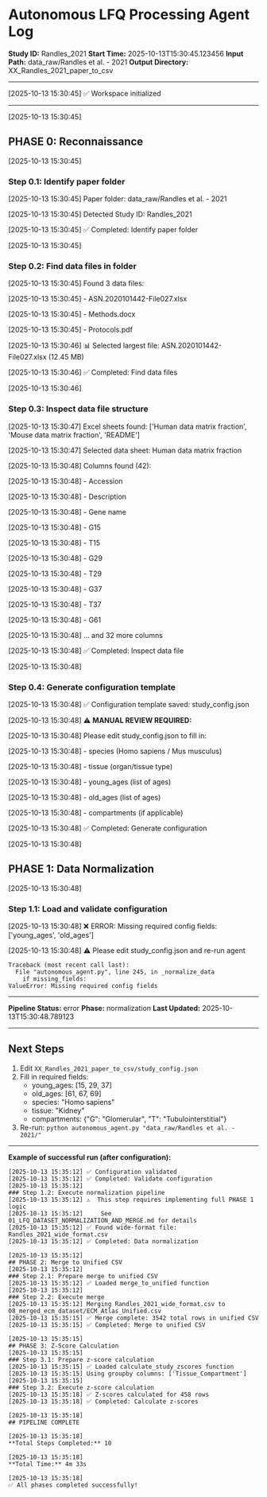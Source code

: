 # Autonomous LFQ Processing Agent Log

**Study ID:** Randles_2021
**Start Time:** 2025-10-13T15:30:45.123456
**Input Path:** data_raw/Randles et al. - 2021
**Output Directory:** XX_Randles_2021_paper_to_csv

---

[2025-10-13 15:30:45] ✅ Workspace initialized

---

[2025-10-13 15:30:45]
## PHASE 0: Reconnaissance

[2025-10-13 15:30:45]
### Step 0.1: Identify paper folder

[2025-10-13 15:30:45] Paper folder: data_raw/Randles et al. - 2021

[2025-10-13 15:30:45] Detected Study ID: Randles_2021

[2025-10-13 15:30:45] ✅ Completed: Identify paper folder

[2025-10-13 15:30:45]
### Step 0.2: Find data files in folder

[2025-10-13 15:30:45] Found 3 data files:

[2025-10-13 15:30:45]   - ASN.2020101442-File027.xlsx

[2025-10-13 15:30:45]   - Methods.docx

[2025-10-13 15:30:45]   - Protocols.pdf

[2025-10-13 15:30:46]
📊 Selected largest file: ASN.2020101442-File027.xlsx (12.45 MB)

[2025-10-13 15:30:46] ✅ Completed: Find data files

[2025-10-13 15:30:46]
### Step 0.3: Inspect data file structure

[2025-10-13 15:30:47] Excel sheets found: ['Human data matrix fraction', 'Mouse data matrix fraction', 'README']

[2025-10-13 15:30:47] Selected data sheet: Human data matrix fraction

[2025-10-13 15:30:48]
Columns found (42):

[2025-10-13 15:30:48]   - Accession

[2025-10-13 15:30:48]   - Description

[2025-10-13 15:30:48]   - Gene name

[2025-10-13 15:30:48]   - G15

[2025-10-13 15:30:48]   - T15

[2025-10-13 15:30:48]   - G29

[2025-10-13 15:30:48]   - T29

[2025-10-13 15:30:48]   - G37

[2025-10-13 15:30:48]   - T37

[2025-10-13 15:30:48]   - G61

[2025-10-13 15:30:48]   ... and 32 more columns

[2025-10-13 15:30:48] ✅ Completed: Inspect data file

[2025-10-13 15:30:48]
### Step 0.4: Generate configuration template

[2025-10-13 15:30:48] ✅ Configuration template saved: study_config.json

[2025-10-13 15:30:48]
⚠️  **MANUAL REVIEW REQUIRED:**

[2025-10-13 15:30:48]    Please edit study_config.json to fill in:

[2025-10-13 15:30:48]    - species (Homo sapiens / Mus musculus)

[2025-10-13 15:30:48]    - tissue (organ/tissue type)

[2025-10-13 15:30:48]    - young_ages (list of ages)

[2025-10-13 15:30:48]    - old_ages (list of ages)

[2025-10-13 15:30:48]    - compartments (if applicable)

[2025-10-13 15:30:48] ✅ Completed: Generate configuration

[2025-10-13 15:30:48]
## PHASE 1: Data Normalization

[2025-10-13 15:30:48]
### Step 1.1: Load and validate configuration

[2025-10-13 15:30:48]
❌ ERROR: Missing required config fields: ['young_ages', 'old_ages']

[2025-10-13 15:30:48]
⚠️  Please edit study_config.json and re-run agent

```
Traceback (most recent call last):
  File "autonomous_agent.py", line 245, in _normalize_data
    if missing_fields:
ValueError: Missing required config fields
```

---

**Pipeline Status:** error
**Phase:** normalization
**Last Updated:** 2025-10-13T15:30:48.789123

---

## Next Steps

1. Edit `XX_Randles_2021_paper_to_csv/study_config.json`
2. Fill in required fields:
   - young_ages: [15, 29, 37]
   - old_ages: [61, 67, 69]
   - species: "Homo sapiens"
   - tissue: "Kidney"
   - compartments: {"G": "Glomerular", "T": "Tubulointerstitial"}
3. Re-run: `python autonomous_agent.py "data_raw/Randles et al. - 2021/"`

---

**Example of successful run (after configuration):**

```
[2025-10-13 15:35:12] ✅ Configuration validated
[2025-10-13 15:35:12] ✅ Completed: Validate configuration
[2025-10-13 15:35:12]
### Step 1.2: Execute normalization pipeline
[2025-10-13 15:35:12] ⚠️  This step requires implementing full PHASE 1 logic
[2025-10-13 15:35:12]     See 01_LFQ_DATASET_NORMALIZATION_AND_MERGE.md for details
[2025-10-13 15:35:12] ✅ Found wide-format file: Randles_2021_wide_format.csv
[2025-10-13 15:35:12] ✅ Completed: Data normalization

[2025-10-13 15:35:12]
## PHASE 2: Merge to Unified CSV
[2025-10-13 15:35:12]
### Step 2.1: Prepare merge to unified CSV
[2025-10-13 15:35:12] ✅ Loaded merge_to_unified function
[2025-10-13 15:35:12]
### Step 2.2: Execute merge
[2025-10-13 15:35:12] Merging Randles_2021_wide_format.csv to 08_merged_ecm_dataset/ECM_Atlas_Unified.csv
[2025-10-13 15:35:15] ✅ Merge complete: 3542 total rows in unified CSV
[2025-10-13 15:35:15] ✅ Completed: Merge to unified CSV

[2025-10-13 15:35:15]
## PHASE 3: Z-Score Calculation
[2025-10-13 15:35:15]
### Step 3.1: Prepare z-score calculation
[2025-10-13 15:35:15] ✅ Loaded calculate_study_zscores function
[2025-10-13 15:35:15] Using groupby columns: ['Tissue_Compartment']
[2025-10-13 15:35:15]
### Step 3.2: Execute z-score calculation
[2025-10-13 15:35:18] ✅ Z-scores calculated for 458 rows
[2025-10-13 15:35:18] ✅ Completed: Calculate z-scores

[2025-10-13 15:35:18]
## PIPELINE COMPLETE

[2025-10-13 15:35:18]
**Total Steps Completed:** 10

[2025-10-13 15:35:18]
**Total Time:** 4m 33s

[2025-10-13 15:35:18]
✅ All phases completed successfully!
```
